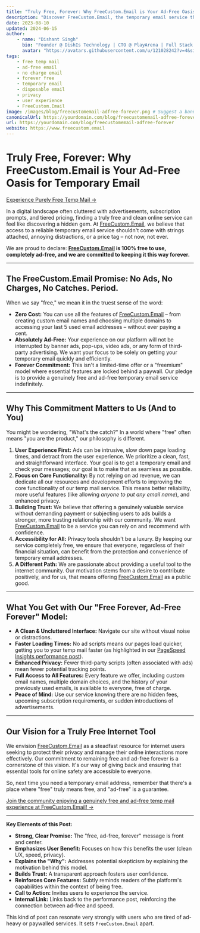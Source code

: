 ```yaml
---
title: "Truly Free, Forever: Why FreeCustom.Email is Your Ad-Free Oasis for Temporary Email"
description: "Discover FreeCustom.Email, the temporary email service that's 100% free, completely ad-free, and committed to staying that way forever. Enjoy a clean, fast, and private temp mail experience without hidden costs or annoying distractions."
date: 2023-08-10
updated: 2024-06-15
author:
    - name: "Dishant Singh"
      bio: "Founder @ DishIs Technology | CTO @ PlayArena | Full Stack & Python Developer | ML/ DL Developer | Problem Solver | Math & Science Teacher"
      avatar: "https://avatars.githubusercontent.com/u/121028242?v=4&size=64"
tags:
    - free temp mail
    - ad-free email
    - no charge email
    - forever free
    - temporary email
    - disposable email
    - privacy
    - user experience
    - FreeCustom.Email
image: /images/blog/freecustomemail-adfree-forever.png # Suggest a banner: clean, open, serene
canonicalUrl: https://yourdomain.com/blog/freecustomemail-adfree-forever
url: https://yourdomain.com/blog/freecustomemail-adfree-forever
website: https://www.freecustom.email
---
```


# Truly Free, Forever: Why FreeCustom.Email is Your Ad-Free Oasis for Temporary Email

[Experience Purely Free Temp Mail →](https://www.freecustom.email)

In a digital landscape often cluttered with advertisements, subscription prompts, and tiered pricing, finding a truly free and clean online service can feel like discovering a hidden gem. At [FreeCustom.Email](https://www.freecustom.email), we believe that access to a reliable temporary email service shouldn't come with strings attached, annoying distractions, or a price tag – not now, not ever.

We are proud to declare: **[FreeCustom.Email](https://www.freecustom.email) is 100% free to use, completely ad-free, and we are committed to keeping it this way forever.**

---

## The FreeCustom.Email Promise: No Ads, No Charges, No Catches. Period.

When we say "free," we mean it in the truest sense of the word:

*   **Zero Cost:** You can use all the features of [FreeCustom.Email](https://www.freecustom.email) – from creating custom email names and choosing multiple domains to accessing your last 5 used email addresses – without ever paying a cent.
*   **Absolutely Ad-Free:** Your experience on our platform will not be interrupted by banner ads, pop-ups, video ads, or any form of third-party advertising. We want your focus to be solely on getting your temporary email quickly and efficiently.
*   **Forever Commitment:** This isn't a limited-time offer or a "freemium" model where essential features are locked behind a paywall. Our pledge is to provide a genuinely free and ad-free temporary email service indefinitely.

---

## Why This Commitment Matters to Us (And to You)

You might be wondering, "What's the catch?" In a world where "free" often means "you are the product," our philosophy is different.

1.  **User Experience First:** Ads can be intrusive, slow down page loading times, and detract from the user experience. We prioritize a clean, fast, and straightforward interface. Your goal is to get a temporary email and check your messages; our goal is to make that as seamless as possible.
2.  **Focus on Core Functionality:** By not relying on ad revenue, we can dedicate all our resources and development efforts to improving the core functionality of our temp mail service. This means better reliability, more useful features (like allowing *anyone to put any email name*), and enhanced privacy.
3.  **Building Trust:** We believe that offering a genuinely valuable service without demanding payment or subjecting users to ads builds a stronger, more trusting relationship with our community. We want [FreeCustom.Email](https://www.freecustom.email) to be a service you can rely on and recommend with confidence.
4.  **Accessibility for All:** Privacy tools shouldn't be a luxury. By keeping our service completely free, we ensure that everyone, regardless of their financial situation, can benefit from the protection and convenience of temporary email addresses.
5.  **A Different Path:** We are passionate about providing a useful tool to the internet community. Our motivation stems from a desire to contribute positively, and for us, that means offering [FreeCustom.Email](https://www.freecustom.email) as a public good.

---

## What You Get with Our "Free Forever, Ad-Free Forever" Model:

*   **A Clean & Uncluttered Interface:** Navigate our site without visual noise or distractions.
*   **Faster Loading Times:** No ad scripts means our pages load quicker, getting you to your temp mail faster (as highlighted in our [PageSpeed Insights performance post](/blog/why-we-are-fastest)).
*   **Enhanced Privacy:** Fewer third-party scripts (often associated with ads) mean fewer potential tracking points.
*   **Full Access to All Features:** Every feature we offer, including custom email names, multiple domain choices, and the history of your previously used emails, is available to everyone, free of charge.
*   **Peace of Mind:** Use our service knowing there are no hidden fees, upcoming subscription requirements, or sudden introductions of advertisements.

---

## Our Vision for a Truly Free Internet Tool

We envision [FreeCustom.Email](https://www.freecustom.email) as a steadfast resource for internet users seeking to protect their privacy and manage their online interactions more effectively. Our commitment to remaining free and ad-free forever is a cornerstone of this vision. It's our way of giving back and ensuring that essential tools for online safety are accessible to everyone.

So, next time you need a temporary email address, remember that there's a place where "free" truly means free, and "ad-free" is a guarantee.

[Join the community enjoying a genuinely free and ad-free temp mail experience at FreeCustom.Email! →](https://www.freecustom.email)

---

**Key Elements of this Post:**

*   **Strong, Clear Promise:** The "free, ad-free, forever" message is front and center.
*   **Emphasizes User Benefit:** Focuses on how this benefits the user (clean UX, speed, privacy).
*   **Explains the "Why":** Addresses potential skepticism by explaining the motivation behind this model.
*   **Builds Trust:** A transparent approach fosters user confidence.
*   **Reinforces Core Features:** Subtly reminds readers of the platform's capabilities within the context of being free.
*   **Call to Action:** Invites users to experience the service.
*   **Internal Link:** Links back to the performance post, reinforcing the connection between ad-free and speed.

This kind of post can resonate very strongly with users who are tired of ad-heavy or paywalled services. It sets `FreeCustom.Email` apart.